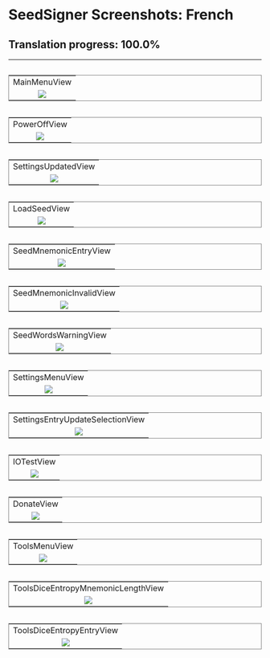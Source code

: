 # SeedSigner Screenshots: French
## Translation progress: 100.0%

---

<table align="left" style="border: 1px solid gray;"><tr><td align="center">MainMenuView</td></tr><tr><td align="center"><img src="MainMenuView.png"></td></tr></table><table align="left" style="border: 1px solid gray;"><tr><td align="center">PowerOffView</td></tr><tr><td align="center"><img src="PowerOffView.png"></td></tr></table><table align="left" style="border: 1px solid gray;"><tr><td align="center">SettingsUpdatedView</td></tr><tr><td align="center"><img src="SettingsUpdatedView.png"></td></tr></table><table align="left" style="border: 1px solid gray;"><tr><td align="center">LoadSeedView</td></tr><tr><td align="center"><img src="LoadSeedView.png"></td></tr></table><table align="left" style="border: 1px solid gray;"><tr><td align="center">SeedMnemonicEntryView</td></tr><tr><td align="center"><img src="SeedMnemonicEntryView.png"></td></tr></table><table align="left" style="border: 1px solid gray;"><tr><td align="center">SeedMnemonicInvalidView</td></tr><tr><td align="center"><img src="SeedMnemonicInvalidView.png"></td></tr></table><table align="left" style="border: 1px solid gray;"><tr><td align="center">SeedWordsWarningView</td></tr><tr><td align="center"><img src="SeedWordsWarningView.png"></td></tr></table><table align="left" style="border: 1px solid gray;"><tr><td align="center">SettingsMenuView</td></tr><tr><td align="center"><img src="SettingsMenuView.png"></td></tr></table><table align="left" style="border: 1px solid gray;"><tr><td align="center">SettingsEntryUpdateSelectionView</td></tr><tr><td align="center"><img src="SettingsEntryUpdateSelectionView.png"></td></tr></table><table align="left" style="border: 1px solid gray;"><tr><td align="center">IOTestView</td></tr><tr><td align="center"><img src="IOTestView.png"></td></tr></table><table align="left" style="border: 1px solid gray;"><tr><td align="center">DonateView</td></tr><tr><td align="center"><img src="DonateView.png"></td></tr></table><table align="left" style="border: 1px solid gray;"><tr><td align="center">ToolsMenuView</td></tr><tr><td align="center"><img src="ToolsMenuView.png"></td></tr></table><table align="left" style="border: 1px solid gray;"><tr><td align="center">ToolsDiceEntropyMnemonicLengthView</td></tr><tr><td align="center"><img src="ToolsDiceEntropyMnemonicLengthView.png"></td></tr></table><table align="left" style="border: 1px solid gray;"><tr><td align="center">ToolsDiceEntropyEntryView</td></tr><tr><td align="center"><img src="ToolsDiceEntropyEntryView.png"></td></tr></table>